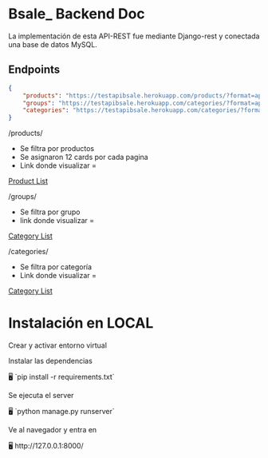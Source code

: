 # Bsale_ Backend Doc

La implementación de esta API-REST fue mediante Django-rest y conectada una base de datos MySQL.

## Endpoints

```json
{
    "products": "https://testapibsale.herokuapp.com/products/?format=api",
    "groups": "https://testapibsale.herokuapp.com/categories/?format=api",
    "categories": "https://testapibsale.herokuapp.com/categories/?format=api"
}
```

/products/ 

- Se filtra por productos
- Se asignaron 12 cards por cada pagina
- Link donde visualizar =

[Product List](https://testapibsale.herokuapp.com/products/)

/groups/

- Se filtra por grupo
- link donde visualizar =

[Category List](https://testapibsale.herokuapp.com/categories/)

/categories/

- Se filtra por categoría
- Link donde visualizar =

[Category List](https://testapibsale.herokuapp.com/categories/)

# **Instalación en LOCAL**

Crear y activar entorno virtual

Instalar las dependencias

<aside>
🖥️ `pip install -r requirements.txt`

</aside>

Se ejecuta el server

<aside>
🖥️ `python manage.py runserver`

</aside>

Ve al navegador y entra en 

<aside>
🖥️ http://127.0.0.1:8000/

</aside>